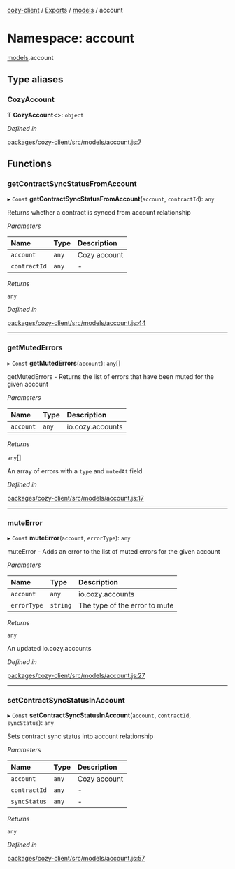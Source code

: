 [cozy-client](../README.md) / [Exports](../modules.md) / [models](models.md) / account

# Namespace: account

[models](models.md).account

## Type aliases

### CozyAccount

Ƭ **CozyAccount**<>: `object`

*Defined in*

[packages/cozy-client/src/models/account.js:7](https://github.com/cozy/cozy-client/blob/master/packages/cozy-client/src/models/account.js#L7)

## Functions

### getContractSyncStatusFromAccount

▸ `Const` **getContractSyncStatusFromAccount**(`account`, `contractId`): `any`

Returns whether a contract is synced from account relationship

*Parameters*

| Name | Type | Description |
| :------ | :------ | :------ |
| `account` | `any` | Cozy account |
| `contractId` | `any` | - |

*Returns*

`any`

*Defined in*

[packages/cozy-client/src/models/account.js:44](https://github.com/cozy/cozy-client/blob/master/packages/cozy-client/src/models/account.js#L44)

***

### getMutedErrors

▸ `Const` **getMutedErrors**(`account`): `any`\[]

getMutedErrors - Returns the list of errors that have been muted for the given account

*Parameters*

| Name | Type | Description |
| :------ | :------ | :------ |
| `account` | `any` | io.cozy.accounts |

*Returns*

`any`\[]

An array of errors with a `type` and `mutedAt` field

*Defined in*

[packages/cozy-client/src/models/account.js:17](https://github.com/cozy/cozy-client/blob/master/packages/cozy-client/src/models/account.js#L17)

***

### muteError

▸ `Const` **muteError**(`account`, `errorType`): `any`

muteError - Adds an error to the list of muted errors for the given account

*Parameters*

| Name | Type | Description |
| :------ | :------ | :------ |
| `account` | `any` | io.cozy.accounts |
| `errorType` | `string` | The type of the error to mute |

*Returns*

`any`

An updated io.cozy.accounts

*Defined in*

[packages/cozy-client/src/models/account.js:27](https://github.com/cozy/cozy-client/blob/master/packages/cozy-client/src/models/account.js#L27)

***

### setContractSyncStatusInAccount

▸ `Const` **setContractSyncStatusInAccount**(`account`, `contractId`, `syncStatus`): `any`

Sets contract sync status into account relationship

*Parameters*

| Name | Type | Description |
| :------ | :------ | :------ |
| `account` | `any` | Cozy account |
| `contractId` | `any` | - |
| `syncStatus` | `any` | - |

*Returns*

`any`

*Defined in*

[packages/cozy-client/src/models/account.js:57](https://github.com/cozy/cozy-client/blob/master/packages/cozy-client/src/models/account.js#L57)
